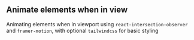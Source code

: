 ## Animate elements when in view

Animating elements when in viewport using `react-intersection-observer` and `framer-motion`, with optional `tailwindcss` for basic styling
